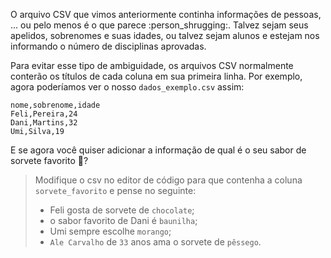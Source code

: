 O arquivo CSV que vimos anteriormente continha informações de pessoas, ... ou pelo menos é o que parece :person_shrugging:. Talvez sejam seus apelidos, sobrenomes e suas idades, ou talvez sejam alunos e estejam nos informando o número de disciplinas aprovadas.

Para evitar esse tipo de ambiguidade, os arquivos CSV normalmente conterão os títulos de cada coluna em sua primeira linha. Por exemplo, agora poderíamos ver o nosso `dados_exemplo.csv` assim:


```csv
nome,sobrenome,idade
Feli,Pereira,24
Dani,Martins,32
Umi,Silva,19
```

E se agora você quiser adicionar a informação de qual é o seu sabor de sorvete favorito :ice_cream:?

> Modifique o csv no editor de código para que contenha a coluna `sorvete_favorito` e pense no seguinte:
>
> * Feli gosta de sorvete de `chocolate`;
> * o sabor favorito de Dani é `baunilha`;
> * Umi sempre escolhe `morango`;
> * `Ale Carvalho` de `33` anos ama o sorvete de `pêssego`.

